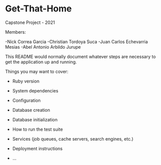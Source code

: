 # Get-That-Home

Capstone Project - 2021

Members:

-Nick Correa Garcia
-Christian Tordoya Suca
-Juan Carlos Echevarria Mesias
-Abel Antonio Arbildo Jurupe

This README would normally document whatever steps are necessary to get the
application up and running.

Things you may want to cover:

- Ruby version

- System dependencies

- Configuration

- Database creation

- Database initialization

- How to run the test suite

- Services (job queues, cache servers, search engines, etc.)

- Deployment instructions

- ...
